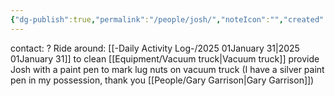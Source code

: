 ```yaml
---
{"dg-publish":true,"permalink":"/people/josh/","noteIcon":"","created":"2025-01-31T09:48:37.004-06:00"}
---
```


contact: ?
Ride around: [[-Daily Activity Log-/2025 01January 31\|2025 01January 31]] to clean [[Equipment/Vacuum truck\|Vacuum truck]] provide Josh with a paint pen to mark lug nuts on vacuum truck (I have a silver paint pen in my possession, thank you [[People/Gary Garrison\|Gary Garrison]])